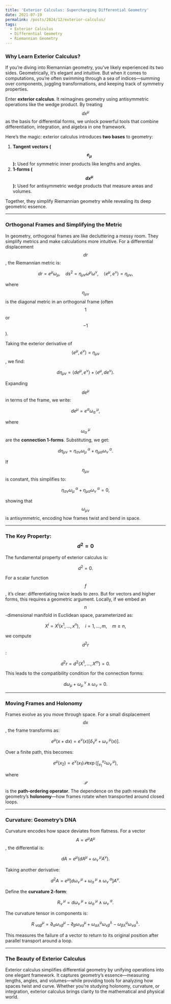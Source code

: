```yaml
---
title: 'Exterior Calculus: Supercharging Differential Geometry'
date: 2021-07-19
permalink: /posts/2024/12/exterior-calculus/
tags:
  - Exterior Calculus
  - Differential Geometry
  - Riemannian Geometry
---
```



### **Why Learn Exterior Calculus?**

If you’re diving into Riemannian geometry, you’ve likely experienced its two sides. Geometrically, it’s elegant and intuitive. But when it comes to computations, you’re often swimming through a sea of indices—summing over components, juggling transformations, and keeping track of symmetry properties.

Enter **exterior calculus**. It reimagines geometry using antisymmetric operations like the wedge product. By treating $$dx^\mu$$as the basis for differential forms, we unlock powerful tools that combine differentiation, integration, and algebra in one framework. 

Here’s the magic: exterior calculus introduces **two bases** to geometry:

1. **Tangent vectors ($$e_\mu$$):** Used for symmetric inner products like lengths and angles.  
2. **1-forms ($$dx^\mu$$):** Used for antisymmetric wedge products that measure areas and volumes.

Together, they simplify Riemannian geometry while revealing its deep geometric essence.

---

### **Orthogonal Frames and Simplifying the Metric**

In geometry, orthogonal frames are like decluttering a messy room. They simplify metrics and make calculations more intuitive. For a differential displacement $$dr$$, the Riemannian metric is:

$$
dr = e^\mu \omega_\mu, \quad ds^2 = \eta_{\mu\nu} \omega^\mu \omega^\nu, \quad \langle e^\mu, e^\nu \rangle = \eta_{\mu\nu}, 
$$

where $$\eta_{\mu\nu}$$ is the diagonal metric in an orthogonal frame (often $$1$$ or $$-1$$).

Taking the exterior derivative of $$\langle e^\mu, e^\nu \rangle = \eta_{\mu\nu}$$, we find:

$$
d\eta_{\mu\nu} = \langle de^\mu, e^\nu \rangle + \langle e^\mu, de^\nu \rangle. 
$$

Expanding $$de^\mu$$ in terms of the frame, we write:

$$
de^\mu = e^\alpha \omega_\alpha^{\ \mu}, 
$$

where $$\omega_\alpha^{\ \mu}$$ are the **connection 1-forms**. Substituting, we get:

$$
d\eta_{\mu\nu} = \eta_{\alpha\nu} \omega_\mu^{\ \alpha} + \eta_{\mu\alpha} \omega_\nu^{\ \alpha}.
$$

If $$\eta_{\mu\nu}$$ is constant, this simplifies to:

$$
\eta_{\alpha\nu} \omega_\mu^{\ \alpha} + \eta_{\mu\alpha} \omega_\nu^{\ \alpha} = 0, 
$$

showing that $$\omega_{\mu\nu}$$ is antisymmetric, encoding how frames twist and bend in space.

---

### **The Key Property: $$d^2 = 0$$**

The fundamental property of exterior calculus is:

$$
d^2 = 0. 
$$

For a scalar function $$f$$, it’s clear: differentiating twice leads to zero. But for vectors and higher forms, this requires a geometric argument. Locally, if we embed an $$n$$-dimensional manifold in Euclidean space, parameterized as:

$$
X^i = X^i(x^1, \dots, x^n), \quad i = 1, \dots, m, \quad m \geq n, 
$$

we compute $$d^2 r$$:

$$
d^2 r = d^2(X^1, \dots, X^m) = 0.
$$

This leads to the compatibility condition for the connection forms:

$$
d\omega_\mu + \omega_\mu^{\ \nu} \wedge \omega_\nu = 0. 
$$

---

### **Moving Frames and Holonomy**

Frames evolve as you move through space. For a small displacement $$dx$$, the frame transforms as:

$$
e^\mu(x + dx) = e^\nu(x) \big[\delta^\mu_\nu + \omega_\nu^{\ \mu}(x)\big]. 
$$

Over a finite path, this becomes:

$$
e^\mu(x_2) = e^\nu(x_1) \mathcal{P} \exp \left( \int_{x_1}^{x_2} \omega_\nu^{\ \mu} \right),
$$

where $$\mathcal{P}$$ is the **path-ordering operator**. The dependence on the path reveals the geometry’s **holonomy**—how frames rotate when transported around closed loops.

---

### **Curvature: Geometry’s DNA**

Curvature encodes how space deviates from flatness. For a vector $$A = e^\mu A^\mu$$, the differential is:

$$
dA = e^\mu \big(dA^\mu + \omega_\nu^{\ \mu} A^\nu\big). 
$$

Taking another derivative:

$$
d^2 A = e^\mu \big[d\omega_\nu^{\ \mu} + \omega_\alpha^{\ \mu} \wedge \omega_\nu^{\ \alpha}\big] A^\nu. 
$$

Define the **curvature 2-form**:

$$
R_\nu^{\ \mu} = d\omega_\nu^{\ \mu} + \omega_\alpha^{\ \mu} \wedge \omega_\nu^{\ \alpha}. 
$$

The curvature tensor in components is:

$$
R^\mu_{\ \nu\alpha\beta} = \partial_\alpha \omega_{\nu\beta}^\mu - \partial_\beta \omega_{\nu\alpha}^\mu + \omega_{\alpha\lambda}^\mu \omega_{\nu\beta}^\lambda - \omega_{\beta\lambda}^\mu \omega_{\nu\alpha}^\lambda. 
$$

This measures the failure of a vector to return to its original position after parallel transport around a loop.

---

### **The Beauty of Exterior Calculus**

Exterior calculus simplifies differential geometry by unifying operations into one elegant framework. It captures geometry’s essence—measuring lengths, angles, and volumes—while providing tools for analyzing how spaces twist and curve. Whether you’re studying holonomy, curvature, or integration, exterior calculus brings clarity to the mathematical and physical world.
